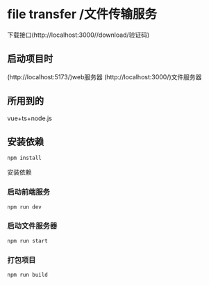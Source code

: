 # file transfer /文件传输服务
下载接口(http://localhost:3000//download/验证码)
## 启动项目时
(http://localhost:5173/)web服务器
(http://localhost:3000/)文件服务器
## 所用到的
vue+ts+node.js



## 安装依赖

```sh
npm install
```
安装依赖
### 启动前端服务

```sh
npm run dev
```

### 启动文件服务器
```sh
npm run start
```

### 打包项目

```sh
npm run build
```
